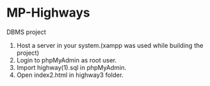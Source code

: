 # MP-Highways
DBMS project


1. Host a server in your system.(xampp was used while building the project)
2. Login to phpMyAdmin as root user.
3. Import highway(1).sql in phpMyAdmin.
4. Open index2.html in highway3 folder.


